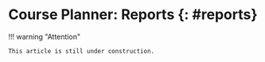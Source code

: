 # Course Planner: Reports {: #reports}


!!! warning "Attention"

    This article is still under construction.





